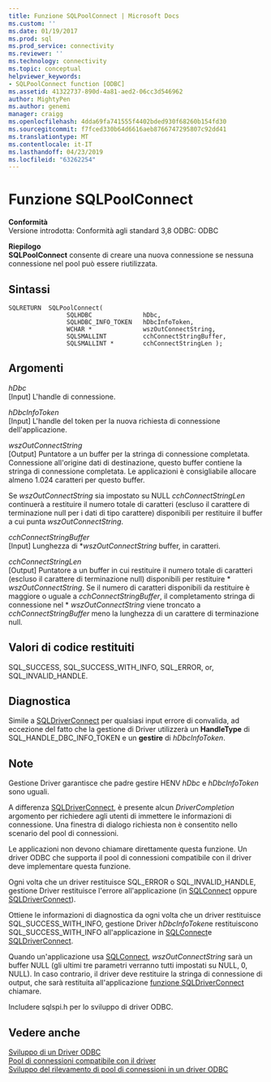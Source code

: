 ```yaml
---
title: Funzione SQLPoolConnect | Microsoft Docs
ms.custom: ''
ms.date: 01/19/2017
ms.prod: sql
ms.prod_service: connectivity
ms.reviewer: ''
ms.technology: connectivity
ms.topic: conceptual
helpviewer_keywords:
- SQLPoolConnect function [ODBC]
ms.assetid: 41322737-890d-4a81-aed2-06cc3d546962
author: MightyPen
ms.author: genemi
manager: craigg
ms.openlocfilehash: 4dda69fa741555f4402bded930f68260b154fd30
ms.sourcegitcommit: f7fced330b64d6616aeb8766747295807c92dd41
ms.translationtype: MT
ms.contentlocale: it-IT
ms.lasthandoff: 04/23/2019
ms.locfileid: "63262254"
---
```

# <a name="sqlpoolconnect-function"></a>Funzione SQLPoolConnect
**Conformità**  
 Versione introdotta: Conformità agli standard 3,8 ODBC: ODBC  
  
 **Riepilogo**  
 **SQLPoolConnect** consente di creare una nuova connessione se nessuna connessione nel pool può essere riutilizzata.  
  
## <a name="syntax"></a>Sintassi  
  
```  
SQLRETURN  SQLPoolConnect(  
                SQLHDBC              hDbc,  
                SQLHDBC_INFO_TOKEN   hDbcInfoToken,  
                WCHAR *              wszOutConnectString,  
                SQLSMALLINT          cchConnectStringBuffer,  
                SQLSMALLINT *        cchConnectStringLen );  
```  
  
## <a name="arguments"></a>Argomenti  
 *hDbc*  
 [Input] L'handle di connessione.  
  
 *hDbcInfoToken*  
 [Input] L'handle del token per la nuova richiesta di connessione dell'applicazione.  
  
 *wszOutConnectString*  
 [Output] Puntatore a un buffer per la stringa di connessione completata. Connessione all'origine dati di destinazione, questo buffer contiene la stringa di connessione completata. Le applicazioni è consigliabile allocare almeno 1.024 caratteri per questo buffer.  
  
 Se *wszOutConnectString* sia impostato su NULL *cchConnectStringLen* continuerà a restituire il numero totale di caratteri (escluso il carattere di terminazione null per i dati di tipo carattere) disponibili per restituire il buffer a cui punta *wszOutConnectString*.  
  
 *cchConnectStringBuffer*  
 [Input] Lunghezza di **wszOutConnectString* buffer, in caratteri.  
  
 *cchConnectStringLen*  
 [Output] Puntatore a un buffer in cui restituire il numero totale di caratteri (escluso il carattere di terminazione null) disponibili per restituire \* *wszOutConnectString*. Se il numero di caratteri disponibili da restituire è maggiore o uguale a *cchConnectStringBuffer*, il completamento stringa di connessione nel \* *wszOutConnectString* viene troncato a *cchConnectStringBuffer* meno la lunghezza di un carattere di terminazione null.  
  
## <a name="returns"></a>Valori di codice restituiti  
 SQL_SUCCESS, SQL_SUCCESS_WITH_INFO, SQL_ERROR, or, SQL_INVALID_HANDLE.  
  
## <a name="diagnostics"></a>Diagnostica  
 Simile a [SQLDriverConnect](../../../odbc/reference/syntax/sqldriverconnect-function.md) per qualsiasi input errore di convalida, ad eccezione del fatto che la gestione di Driver utilizzerà un **HandleType** di SQL_HANDLE_DBC_INFO_TOKEN e un **gestire** di *hDbcInfoToken*.  
  
## <a name="remarks"></a>Note  
 Gestione Driver garantisce che padre gestire HENV *hDbc* e *hDbcInfoToken* sono uguali.  
  
 A differenza [SQLDriverConnect](../../../odbc/reference/syntax/sqldriverconnect-function.md), è presente alcun *DriverCompletion* argomento per richiedere agli utenti di immettere le informazioni di connessione. Una finestra di dialogo richiesta non è consentito nello scenario del pool di connessioni.  
  
 Le applicazioni non devono chiamare direttamente questa funzione. Un driver ODBC che supporta il pool di connessioni compatibile con il driver deve implementare questa funzione.  
  
 Ogni volta che un driver restituisce SQL_ERROR o SQL_INVALID_HANDLE, gestione Driver restituisce l'errore all'applicazione (in [SQLConnect](../../../odbc/reference/syntax/sqlconnect-function.md) oppure [SQLDriverConnect](../../../odbc/reference/syntax/sqldriverconnect-function.md)).  
  
 Ottiene le informazioni di diagnostica da ogni volta che un driver restituisce SQL_SUCCESS_WITH_INFO, gestione Driver *hDbcInfoToken*e restituiscono SQL_SUCCESS_WITH_INFO all'applicazione in [SQLConnect](../../../odbc/reference/syntax/sqlconnect-function.md)e [SQLDriverConnect](../../../odbc/reference/syntax/sqldriverconnect-function.md).  
  
 Quando un'applicazione usa [SQLConnect](../../../odbc/reference/syntax/sqlconnect-function.md), *wszOutConnectString* sarà un buffer NULL (gli ultimi tre parametri verranno tutti impostati su NULL, 0, NULL). In caso contrario, il driver deve restituire la stringa di connessione di output, che sarà restituita all'applicazione [funzione SQLDriverConnect](../../../odbc/reference/syntax/sqldriverconnect-function.md) chiamare.  
  
 Includere sqlspi.h per lo sviluppo di driver ODBC.  
  
## <a name="see-also"></a>Vedere anche  
 [Sviluppo di un Driver ODBC](../../../odbc/reference/develop-driver/developing-an-odbc-driver.md)   
 [Pool di connessioni compatibile con il driver](../../../odbc/reference/develop-app/driver-aware-connection-pooling.md)   
 [Sviluppo del rilevamento di pool di connessioni in un driver ODBC](../../../odbc/reference/develop-driver/developing-connection-pool-awareness-in-an-odbc-driver.md)
